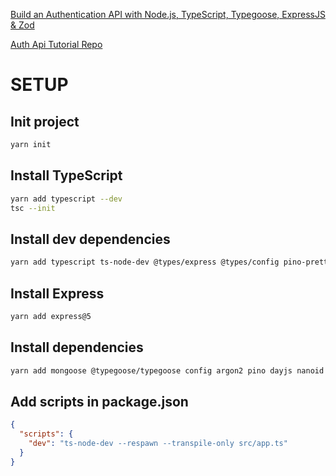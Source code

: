 [Build an Authentication API with Node.js, TypeScript, Typegoose, ExpressJS & Zod](https://youtu.be/qylGaki0JhY?si=JGKvUCQMk8CNekS2)

[Auth Api Tutorial Repo](https://github.com/TomDoesTech/auth-api-tutorial)

# SETUP

## Init project

```bash
yarn init
```

## Install TypeScript

```bash
yarn add typescript --dev
tsc --init
```

## Install dev dependencies

```bash
yarn add typescript ts-node-dev @types/express @types/config pino-pretty @types/nodemailer @types/lodash @types/jsonwebtoken -D
```

## Install Express

```bash
yarn add express@5
```

## Install dependencies

```bash
yarn add mongoose @typegoose/typegoose config argon2 pino dayjs nanoid nodemailer lodash jsonwebtoken dotenv zod
```

## Add scripts in package.json

```json
{
  "scripts": {
    "dev": "ts-node-dev --respawn --transpile-only src/app.ts"
  }
}
```
